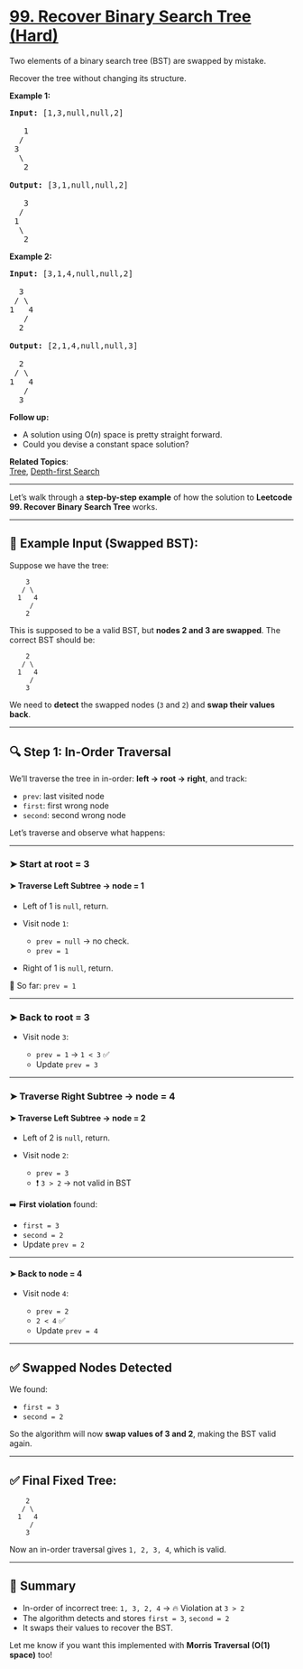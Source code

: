 # [99. Recover Binary Search Tree (Hard)](https://leetcode.com/problems/recover-binary-search-tree/)

<p>Two elements of a binary search tree (BST) are swapped by mistake.</p>

<p>Recover the tree without changing its structure.</p>

<p><strong>Example 1:</strong></p>

<pre><strong>Input:</strong> [1,3,null,null,2]

&nbsp;  1
&nbsp; /
&nbsp;3
&nbsp; \
&nbsp;  2

<strong>Output:</strong> [3,1,null,null,2]

&nbsp;  3
&nbsp; /
&nbsp;1
&nbsp; \
&nbsp;  2
</pre>

<p><strong>Example 2:</strong></p>

<pre><strong>Input:</strong> [3,1,4,null,null,2]

  3
 / \
1   4
&nbsp;  /
&nbsp; 2

<strong>Output:</strong> [2,1,4,null,null,3]

  2
 / \
1   4
&nbsp;  /
 &nbsp;3
</pre>

<p><strong>Follow up:</strong></p>

<ul>
	<li>A solution using O(<em>n</em>) space is pretty straight forward.</li>
	<li>Could you devise a constant space solution?</li>
</ul>

**Related Topics**:  
[Tree](https://leetcode.com/tag/tree/), [Depth-first Search](https://leetcode.com/tag/depth-first-search/)

---

Let’s walk through a **step-by-step example** of how the solution to **Leetcode 99. Recover Binary Search Tree** works.

---

## 🧪 Example Input (Swapped BST):

Suppose we have the tree:

```
    3
   / \
  1   4
     /
    2
```

This is supposed to be a valid BST, but **nodes 2 and 3 are swapped**.
The correct BST should be:

```
    2
   / \
  1   4
     /
    3
```

We need to **detect** the swapped nodes (`3` and `2`) and **swap their values back**.

---

## 🔍 Step 1: In-Order Traversal

We’ll traverse the tree in in-order: **left → root → right**, and track:

- `prev`: last visited node
- `first`: first wrong node
- `second`: second wrong node

Let’s traverse and observe what happens:

---

### ➤ Start at root = 3

#### ➤ Traverse Left Subtree → node = 1

- Left of 1 is `null`, return.
- Visit node `1`:

  - `prev = null` → no check.
  - `prev = 1`

- Right of 1 is `null`, return.

📝 So far: `prev = 1`

---

### ➤ Back to root = 3

- Visit node `3`:

  - `prev = 1` → `1 < 3` ✅
  - Update `prev = 3`

---

### ➤ Traverse Right Subtree → node = 4

#### ➤ Traverse Left Subtree → node = 2

- Left of 2 is `null`, return.
- Visit node `2`:

  - `prev = 3`
  - ❗ `3 > 2` → not valid in BST

➡️ **First violation** found:

- `first = 3`
- `second = 2`
- Update `prev = 2`

---

#### ➤ Back to node = 4

- Visit node `4`:

  - `prev = 2`
  - `2 < 4` ✅
  - Update `prev = 4`

---

## ✅ Swapped Nodes Detected

We found:

- `first = 3`
- `second = 2`

So the algorithm will now **swap values of 3 and 2**, making the BST valid again.

---

## ✅ Final Fixed Tree:

```
    2
   / \
  1   4
     /
    3
```

Now an in-order traversal gives `1, 2, 3, 4`, which is valid.

---

## 🔁 Summary

- In-order of incorrect tree: `1, 3, 2, 4` → 🔥 Violation at `3 > 2`
- The algorithm detects and stores `first = 3`, `second = 2`
- It swaps their values to recover the BST.

Let me know if you want this implemented with **Morris Traversal (O(1) space)** too!
